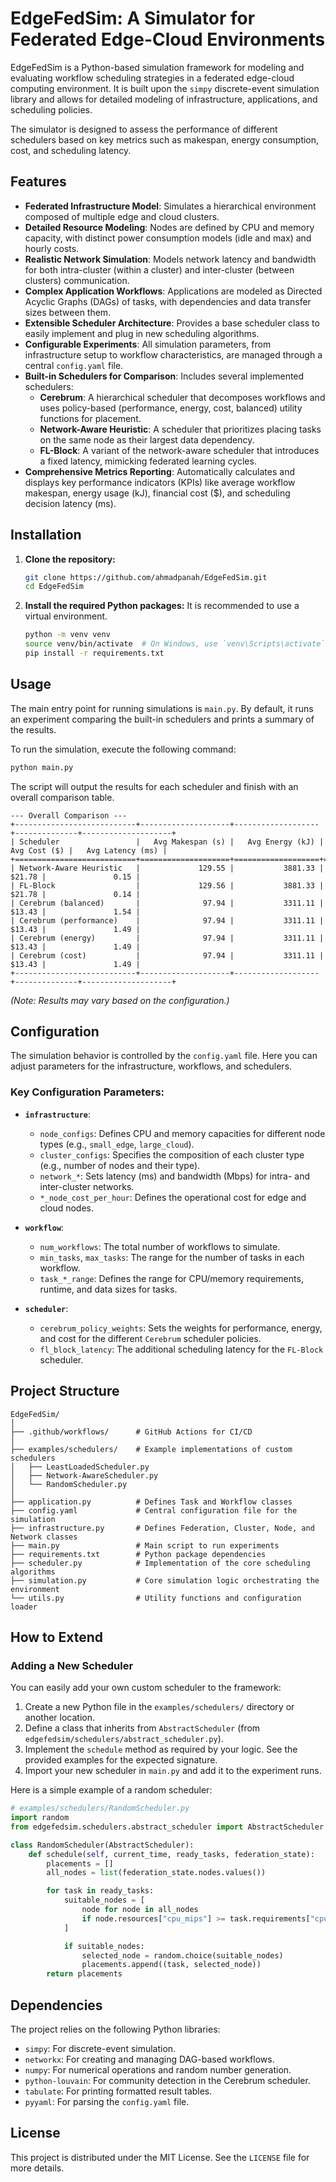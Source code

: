# EdgeFedSim: A Simulator for Federated Edge-Cloud Environments


EdgeFedSim is a Python-based simulation framework for modeling and evaluating workflow scheduling strategies in a federated edge-cloud computing environment. It is built upon the `simpy` discrete-event simulation library and allows for detailed modeling of infrastructure, applications, and scheduling policies.

The simulator is designed to assess the performance of different schedulers based on key metrics such as makespan, energy consumption, cost, and scheduling latency.

## Features

*   **Federated Infrastructure Model**: Simulates a hierarchical environment composed of multiple edge and cloud clusters.
*   **Detailed Resource Modeling**: Nodes are defined by CPU and memory capacity, with distinct power consumption models (idle and max) and hourly costs.
*   **Realistic Network Simulation**: Models network latency and bandwidth for both intra-cluster (within a cluster) and inter-cluster (between clusters) communication.
*   **Complex Application Workflows**: Applications are modeled as Directed Acyclic Graphs (DAGs) of tasks, with dependencies and data transfer sizes between them.
*   **Extensible Scheduler Architecture**: Provides a base scheduler class to easily implement and plug in new scheduling algorithms.
*   **Configurable Experiments**: All simulation parameters, from infrastructure setup to workflow characteristics, are managed through a central `config.yaml` file.
*   **Built-in Schedulers for Comparison**: Includes several implemented schedulers:
    *   **Cerebrum**: A hierarchical scheduler that decomposes workflows and uses policy-based (performance, energy, cost, balanced) utility functions for placement.
    *   **Network-Aware Heuristic**: A scheduler that prioritizes placing tasks on the same node as their largest data dependency.
    *   **FL-Block**: A variant of the network-aware scheduler that introduces a fixed latency, mimicking federated learning cycles.
*   **Comprehensive Metrics Reporting**: Automatically calculates and displays key performance indicators (KPIs) like average workflow makespan, energy usage (kJ), financial cost ($), and scheduling decision latency (ms).

## Installation

1.  **Clone the repository:**
    ```bash
    git clone https://github.com/ahmadpanah/EdgeFedSim.git
    cd EdgeFedSim
    ```

2.  **Install the required Python packages:**
    It is recommended to use a virtual environment.
    ```bash
    python -m venv venv
    source venv/bin/activate  # On Windows, use `venv\Scripts\activate`
    pip install -r requirements.txt
    ```

## Usage

The main entry point for running simulations is `main.py`. By default, it runs an experiment comparing the built-in schedulers and prints a summary of the results.

To run the simulation, execute the following command:

```bash
python main.py
```

The script will output the results for each scheduler and finish with an overall comparison table.

```
--- Overall Comparison ---
+---------------------------+--------------------+-------------------+--------------+--------------------+
| Scheduler                 |   Avg Makespan (s) |   Avg Energy (kJ) |   Avg Cost ($) |   Avg Latency (ms) |
+===========================+====================+===================+==============+====================+
| Network-Aware Heuristic   |             129.55 |           3881.33 |        $21.78 |               0.15 |
| FL-Block                  |             129.56 |           3881.33 |        $21.78 |               0.14 |
| Cerebrum (balanced)       |              97.94 |           3311.11 |        $13.43 |               1.54 |
| Cerebrum (performance)    |              97.94 |           3311.11 |        $13.43 |               1.49 |
| Cerebrum (energy)         |              97.94 |           3311.11 |        $13.43 |               1.49 |
| Cerebrum (cost)           |              97.94 |           3311.11 |        $13.43 |               1.49 |
+---------------------------+--------------------+-------------------+--------------+--------------------+
```
*(Note: Results may vary based on the configuration.)*

## Configuration

The simulation behavior is controlled by the `config.yaml` file. Here you can adjust parameters for the infrastructure, workflows, and schedulers.

### Key Configuration Parameters:

*   **`infrastructure`**:
    *   `node_configs`: Defines CPU and memory capacities for different node types (e.g., `small_edge`, `large_cloud`).
    *   `cluster_configs`: Specifies the composition of each cluster type (e.g., number of nodes and their type).
    *   `network_*`: Sets latency (ms) and bandwidth (Mbps) for intra- and inter-cluster networks.
    *   `*_node_cost_per_hour`: Defines the operational cost for edge and cloud nodes.

*   **`workflow`**:
    *   `num_workflows`: The total number of workflows to simulate.
    *   `min_tasks`, `max_tasks`: The range for the number of tasks in each workflow.
    *   `task_*_range`: Defines the range for CPU/memory requirements, runtime, and data sizes for tasks.

*   **`scheduler`**:
    *   `cerebrum_policy_weights`: Sets the weights for performance, energy, and cost for the different `Cerebrum` scheduler policies.
    *   `fl_block_latency`: The additional scheduling latency for the `FL-Block` scheduler.

## Project Structure

```
EdgeFedSim/
│
├── .github/workflows/      # GitHub Actions for CI/CD
│
├── examples/schedulers/    # Example implementations of custom schedulers
│   ├── LeastLoadedScheduler.py
│   ├── Network-AwareScheduler.py
│   └── RandomScheduler.py
│
├── application.py          # Defines Task and Workflow classes
├── config.yaml             # Central configuration file for the simulation
├── infrastructure.py       # Defines Federation, Cluster, Node, and Network classes
├── main.py                 # Main script to run experiments
├── requirements.txt        # Python package dependencies
├── scheduler.py            # Implementation of the core scheduling algorithms
├── simulation.py           # Core simulation logic orchestrating the environment
└── utils.py                # Utility functions and configuration loader
```

## How to Extend

### Adding a New Scheduler

You can easily add your own custom scheduler to the framework:

1.  Create a new Python file in the `examples/schedulers/` directory or another location.
2.  Define a class that inherits from `AbstractScheduler` (from `edgefedsim/schedulers/abstract_scheduler.py`).
3.  Implement the `schedule` method as required by your logic. See the provided examples for the expected signature.
4.  Import your new scheduler in `main.py` and add it to the experiment runs.

Here is a simple example of a random scheduler:

```python
# examples/schedulers/RandomScheduler.py
import random
from edgefedsim.schedulers.abstract_scheduler import AbstractScheduler # Or import BaseScheduler

class RandomScheduler(AbstractScheduler):
    def schedule(self, current_time, ready_tasks, federation_state):
        placements = []
        all_nodes = list(federation_state.nodes.values())

        for task in ready_tasks:
            suitable_nodes = [
                node for node in all_nodes
                if node.resources["cpu_mips"] >= task.requirements["cpu_mips"]
            ]

            if suitable_nodes:
                selected_node = random.choice(suitable_nodes)
                placements.append((task, selected_node))
        return placements
```

## Dependencies

The project relies on the following Python libraries:

*   `simpy`: For discrete-event simulation.
*   `networkx`: For creating and managing DAG-based workflows.
*   `numpy`: For numerical operations and random number generation.
*   `python-louvain`: For community detection in the Cerebrum scheduler.
*   `tabulate`: For printing formatted result tables.
*   `pyyaml`: For parsing the `config.yaml` file.

## License

This project is distributed under the MIT License. See the `LICENSE` file for more details.
